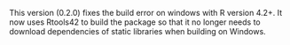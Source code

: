 
This version (0.2.0) fixes the build error on windows with R version 4.2+.
It now uses Rtools42 to build the package so that it no longer needs to
download dependencies of static libraries when building on Windows.

